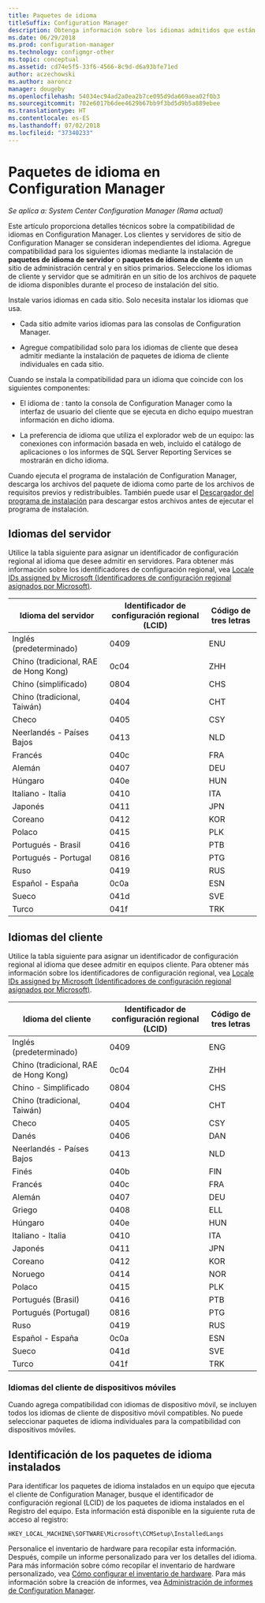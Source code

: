 ```yaml
---
title: Paquetes de idioma
titleSuffix: Configuration Manager
description: Obtenga información sobre los idiomas admitidos que están disponibles en Configuration Manager.
ms.date: 06/29/2018
ms.prod: configuration-manager
ms.technology: configmgr-other
ms.topic: conceptual
ms.assetid: cd74e5f5-33f6-4566-8c9d-d6a93bfe71ed
author: aczechowski
ms.author: aaroncz
manager: dougeby
ms.openlocfilehash: 54034ec94ad2a0ea2b7ce095d9da669aea02f0b3
ms.sourcegitcommit: 702e6017b6dee4629b67bb9f3bd5d9b5a889ebee
ms.translationtype: HT
ms.contentlocale: es-ES
ms.lasthandoff: 07/02/2018
ms.locfileid: "37340233"
---
```

# <a name="language-packs-in-configuration-manager"></a>Paquetes de idioma en Configuration Manager

*Se aplica a: System Center Configuration Manager (Rama actual)*

Este artículo proporciona detalles técnicos sobre la compatibilidad de idiomas en Configuration Manager. Los clientes y servidores de sitio de Configuration Manager se consideran independientes del idioma. Agregue compatibilidad para los siguientes idiomas mediante la instalación de **paquetes de idioma de servidor** o **paquetes de idioma de cliente** en un sitio de administración central y en sitios primarios. Seleccione los idiomas de cliente y servidor que se admitirán en un sitio de los archivos de paquete de idioma disponibles durante el proceso de instalación del sitio.
 
Instale varios idiomas en cada sitio. Solo necesita instalar los idiomas que usa.  

- Cada sitio admite varios idiomas para las consolas de Configuration Manager.  

- Agregue compatibilidad solo para los idiomas de cliente que desea admitir mediante la instalación de paquetes de idioma de cliente individuales en cada sitio.  

Cuando se instala la compatibilidad para un idioma que coincide con los siguientes componentes:  

- El idioma de : tanto la consola de Configuration Manager como la interfaz de usuario del cliente que se ejecuta en dicho equipo muestran información en dicho idioma.  

- La preferencia de idioma que utiliza el explorador web de un equipo: las conexiones con información basada en web, incluido el catálogo de aplicaciones o los informes de SQL Server Reporting Services se mostrarán en dicho idioma.  


Cuando ejecuta el programa de instalación de Configuration Manager, descarga los archivos del paquete de idioma como parte de los archivos de requisitos previos y redistribuibles. También puede usar el [Descargador del programa de instalación](setup-downloader.md) para descargar estos archivos antes de ejecutar el programa de instalación.   



## <a name="server-languages"></a>Idiomas del servidor  

Utilice la tabla siguiente para asignar un identificador de configuración regional al idioma que desee admitir en servidores. Para obtener más información sobre los identificadores de configuración regional, vea [Locale IDs assigned by Microsoft (Identificadores de configuración regional asignados por Microsoft)](https://go.microsoft.com/fwlink/p/?LinkId=252609).  

|Idioma del servidor|Identificador de configuración regional (LCID)|Código de tres letras|  
|---------------------|------------------------|-----------------------|  
|Inglés (predeterminado)|0409|ENU|  
|Chino (tradicional, RAE de Hong Kong)|0c04|ZHH|  
|Chino (simplificado)|0804|CHS|  
|Chino (tradicional, Taiwán)|0404|CHT|  
|Checo|0405|CSY|  
|Neerlandés - Países Bajos|0413|NLD|  
|Francés|040c|FRA|  
|Alemán|0407|DEU|  
|Húngaro|040e|HUN|  
|Italiano - Italia|0410|ITA|  
|Japonés|0411|JPN|  
|Coreano|0412|KOR|  
|Polaco|0415|PLK|  
|Portugués - Brasil|0416|PTB|  
|Portugués - Portugal|0816|PTG|  
|Ruso|0419|RUS|  
|Español - España|0c0a|ESN|  
|Sueco|041d|SVE|  
|Turco|041f|TRK|  



## <a name="client-languages"></a>Idiomas del cliente  

Utilice la tabla siguiente para asignar un identificador de configuración regional al idioma que desee admitir en equipos cliente. Para obtener más información sobre los identificadores de configuración regional, vea [Locale IDs assigned by Microsoft (Identificadores de configuración regional asignados por Microsoft)](https://go.microsoft.com/fwlink/p/?LinkId=252609).  

|Idioma del cliente|Identificador de configuración regional (LCID)|Código de tres letras|  
|---------------------|------------------------|-----------------------|  
|Inglés (predeterminado)|0409|ENG|  
|Chino (tradicional, RAE de Hong Kong)|0c04|ZHH|  
|Chino - Simplificado|0804|CHS|  
|Chino (tradicional, Taiwán)|0404|CHT|  
|Checo|0405|CSY|  
|Danés|0406|DAN|  
|Neerlandés - Países Bajos|0413|NLD|  
|Finés|040b|FIN|  
|Francés|040c|FRA|  
|Alemán|0407|DEU|  
|Griego|0408|ELL|  
|Húngaro|040e|HUN|  
|Italiano - Italia|0410|ITA|  
|Japonés|0411|JPN|  
|Coreano|0412|KOR|  
|Noruego|0414|NOR|  
|Polaco|0415|PLK|  
|Portugués (Brasil)|0416|PTB|  
|Portugués (Portugal)|0816|PTG|  
|Ruso|0419|RUS|  
|Español - España|0c0a|ESN|  
|Sueco|041d|SVE|  
|Turco|041f|TRK|  


### <a name="mobile-device-client-languages"></a>Idiomas del cliente de dispositivos móviles  
Cuando agrega compatibilidad con idiomas de dispositivo móvil, se incluyen todos los idiomas de cliente de dispositivo móvil compatibles. No puede seleccionar paquetes de idioma individuales para la compatibilidad con dispositivos móviles.  



## <a name="identify-installed-language-packs"></a>Identificación de los paquetes de idioma instalados  
Para identificar los paquetes de idioma instalados en un equipo que ejecuta el cliente de Configuration Manager, busque el identificador de configuración regional (LCID) de los paquetes de idioma instalados en el Registro del equipo. Esta información está disponible en la siguiente ruta de acceso al registro:  

`HKEY_LOCAL_MACHINE\SOFTWARE\Microsoft\CCMSetup\InstalledLangs`  

Personalice el inventario de hardware para recopilar esta información. Después, compile un informe personalizado para ver los detalles del idioma. Para más información sobre cómo recopilar el inventario de hardware personalizado, vea [Cómo configurar el inventario de hardware](/sccm/core/clients/manage/inventory/configure-hardware-inventory). Para más información sobre la creación de informes, vea [Administración de informes de Configuration Manager](/sccm/core/servers/manage/operations-and-maintenance-for-reporting#BKMK_ManageReports).  
